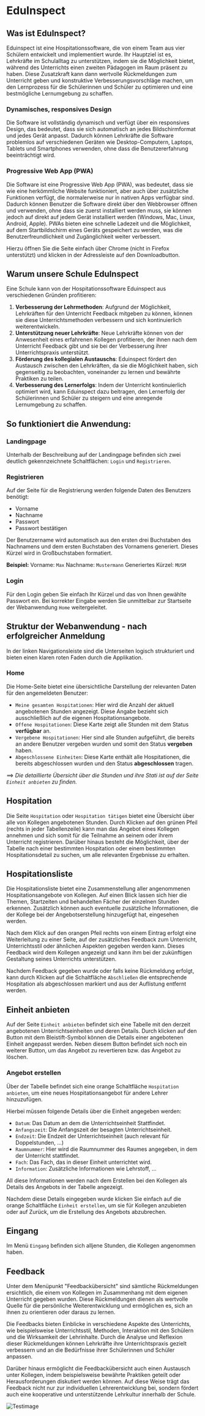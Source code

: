# EduInspect

## Was ist EduInspect?
Eduinspect ist eine Hospitationssoftware, die von einem Team aus vier Schülern entwickelt und implementiert wurde. Ihr Hauptziel ist es, Lehrkräfte im Schulalltag zu unterstützen, indem sie die Möglichkeit bietet, während des Unterrichts einen zweiten Pädagogen im Raum präsent zu haben. Diese Zusatzkraft kann dann wertvolle Rückmeldungen zum Unterricht geben und konstruktive Verbesserungsvorschläge machen, um den Lernprozess für die Schülerinnen und Schüler zu optimieren und eine bestmögliche Lernumgebung zu schaffen.

### Dynamisches, responsives Design
Die Software ist vollständig dynamisch und verfügt über ein responsives Design, das bedeutet, dass sie sich automatisch an jedes Bildschirmformat und jedes Gerät anpasst. Dadurch können Lehrkräfte die Software problemlos auf verschiedenen Geräten wie Desktop-Computern, Laptops, Tablets und Smartphones verwenden, ohne dass die Benutzererfahrung beeinträchtigt wird.

### Progressive Web App (PWA)
Die Software ist eine Progressive Web App (PWA), was bedeutet, dass sie wie eine herkömmliche Website funktioniert, aber auch über zusätzliche Funktionen verfügt, die normalerweise nur in nativen Apps verfügbar sind. Dadurch können Benutzer die Software direkt über den Webbrowser öffnen und verwenden, ohne dass sie zuerst installiert werden muss, sie können jedoch auf direkt auf jedem Gerät installiert werden (Windows, Mac, Linux, Android, Apple). PWAs bieten eine schnelle Ladezeit und die Möglichkeit, auf dem Startbildschirm eines Geräts gespeichert zu werden, was die Benutzerfreundlichkeit und Zugänglichkeit weiter verbessert.

Hierzu öffnen Sie die Seite einfach über Chrome (nicht in Firefox unterstützt) und klicken in der Adressleiste auf den Downloadbutton.

## Warum unsere Schule EduInspect
Eine Schule kann von der Hospitationssoftware Eduinspect aus verschiedenen Gründen  profitieren:

1. **Verbesserung der Lehrmethoden**: Aufgrund der Möglichkeit, Lehrkräften für den Unterricht Feedback mitgeben zu können, können sie diese Unterrichtsmethoden verbessern und sich kontinuierlich weiterentwickeln.
2. **Unterstützung neuer Lehrkräfte**: Neue Lehrkräfte können von der Anwesenheit eines erfahrenen Kollegen profitieren, der ihnen nach dem Unterricht Feedback gibt und sie bei der Verbesserung ihrer Unterrichtspraxis unterstützt.
3. **Förderung des kollegialen Austauschs**: Eduinspect fördert den Austausch zwischen den Lehrkräften, da sie die Möglichkeit haben, sich gegenseitig zu beobachten, voneinander zu lernen und bewährte Praktiken zu teilen.
4. **Verbesserung des Lernerfolgs**: Indem der Unterricht kontinuierlich optimiert wird, kann Eduinspect dazu beitragen, den Lernerfolg der Schülerinnen und Schüler zu steigern und eine anregende Lernumgebung zu schaffen.

## So funktioniert die Anwendung:
### Landingpage
Unterhalb der Beschreibung auf der Landingpage befinden sich zwei deutlich gekennzeichnete Schaltflächen: `Login` und `Registrieren`.

### Registrieren
Auf der Seite für die Registrierung werden folgende Daten des Benutzers benötigt:
+ Vorname
+ Nachname
+ Passwort
+ Passwort bestätigen

Der Benutzername wird automatisch aus den ersten drei Buchstaben des Nachnamens und dem ersten Buchstaben des Vornamens generiert. Dieses Kürzel wird in Großbuchstaben formatiert.

**Beispiel:** 
Vorname: `Max` 
Nachname: `Mustermann` 
Generiertes Kürzel: `MUSM`

### Login
Für den Login geben Sie einfach Ihr Kürzel und das von Ihnen gewählte Passwort ein. Bei korrekter Eingabe werden Sie unmittelbar zur Startseite der Webanwendung `Home` weitergeleitet.

## Struktur der Webanwendung - nach erfolgreicher Anmeldung 
In der linken Navigationsleiste sind die Unterseiten logisch strukturiert und bieten einen klaren roten Faden durch die Applikation.

### Home
Die Home-Seite bietet eine übersichtliche Darstellung der relevanten Daten für den angemeldeten Benutzer:

+ `Meine gesamten Hospitationen`: Hier wird die Anzahl der aktuell angebotenen Stunden angezeigt. Diese Angabe bezieht sich ausschließlich auf die eigenen Hospitationsangebote.
+ `Offene Hospitationen`:  Diese Karte zeigt alle Stunden mit dem Status **verfügbar** an.
+ `Vergebene Hospitationen`: Hier sind alle Stunden aufgeführt, die bereits an andere Benutzer vergeben wurden und somit den Status **vergeben** haben.
+ `Abgeschlossene Einheiten`: Diese Karte enthält alle Hospitationen, die bereits abgeschlossen wurden und den Status **abgeschlossen** tragen.

==> _Die detaillierte Übersicht über die Stunden und ihre Stati ist auf der Seite `Einheit anbieten` zu finden._

## Hospitation
Die Seite `Hospitation` oder `Hospitation tätigen` bietet eine Übersicht über alle von Kollegen angebotenen Stunden. 
Durch Klicken auf den grünen Pfeil (rechts in jeder Tabellenzeile) kann man das Angebot eines Kollegen annehmen und sich somit für die Teilnahme an seinem oder ihrem Unterricht registrieren. Darüber hinaus besteht die Möglichkeit, über der Tabelle nach einer bestimmten Hospitation oder einem bestimmten Hospitationsdetail zu suchen, um alle relevanten Ergebnisse zu erhalten.

## Hospitationsliste
Die Hospitationsliste bietet eine Zusammenstellung aller angenommenen Hospitationsangebote von Kollegen. Auf einen Blick lassen sich hier die Themen, Startzeiten und behandelten Fächer der einzelnen Stunden erkennen. Zusätzlich können auch eventuelle zusätzliche Informationen, die der Kollege bei der Angebotserstellung hinzugefügt hat, eingesehen werden.

Nach dem Klick auf den orangen Pfeil rechts von einem Eintrag erfolgt eine Weiterleitung zu einer Seite, auf der zusätzliches Feedback zum Unterricht, Unterrichtsstil oder ähnlichen Aspekten gegeben werden kann. Dieses Feedback wird dem Kollegen angezeigt und kann ihm bei der zukünftigen Gestaltung seines Unterrichts unterstützen.

Nachdem Feedback gegeben wurde oder falls keine Rückmeldung erfolgt, kann durch Klicken auf die Schaltfläche `Abschließen` die entsprechende Hospitation als abgeschlossen markiert und aus der Auflistung entfernt werden.

## Einheit anbieten
Auf der Seite `Einheit anbieten` befindet sich eine Tabelle mit den derzeit angebotenen Unterrichtseinheiten und deren Details. Durch klicken auf den Button mit dem Bleistift-Symbol können die Details einer angebotenen Einheit angepasst werden. Neben diesem Button befindet sich noch ein weiterer Button, um das Angebot zu revertieren bzw. das Angebot zu löschen. 

### Angebot erstellen
Über der Tabelle befindet sich eine orange Schaltfläche `Hospitation anbieten`, um eine neues Hospitationsangebot für andere Lehrer hinzuzufügen. 

Hierbei müssen folgende Details über die Einheit angegeben werden:
+ `Datum`: Das Datum an dem die Unterrichtseinheit Stattfindet.
+ `Anfangszeit`: Die Anfangszeit der besagten Unterrichtseinheit.
+ `Endzeit`: Die Endzeit der Unterrichtseinheit (auch relevant für Doppelstunden, ...)
+ `Raumnummer`: Hier wird die Raumnummer des Raumes angegeben, in dem der Unterricht stattfindet.
+ `Fach`: Das Fach, das in dieser Einheit unterrichtet wird.
+ `Information`: Zusätzliche Informationen wie Lehrstoff, ...

All diese Informationen werden nach dem Erstellen bei den Kollegen als Details des Angebots in der Tabelle angezeigt.

Nachdem diese Details eingegeben wurde klicken Sie einfach auf die orange Schaltfläche `Einheit erstellen`, um sie für Kollegen anzubieten oder auf Zurück, um die Erstellung des Angebots abzubrechen.

## Eingang
Im Menü `Eingang` befinden sich alljene Stunden, die Kollegen angenommen haben.

## Feedback
Unter dem Menüpunkt "Feedbackübersicht" sind sämtliche Rückmeldungen ersichtlich, die einem von Kollegen im Zusammenhang mit dem eigenen Unterricht gegeben wurden. Diese Rückmeldungen dienen als wertvolle Quelle für die persönliche Weiterentwicklung und ermöglichen es, sich an ihnen zu orientieren oder daraus zu lernen.

Die Feedbacks bieten Einblicke in verschiedene Aspekte des Unterrichts, wie beispielsweise Unterrichtsstil, Methoden, Interaktion mit den Schülern und die Wirksamkeit der Lehrinhalte. Durch die Analyse und Reflexion dieser Rückmeldungen können Lehrkräfte ihre Unterrichtspraxis gezielt verbessern und an die Bedürfnisse ihrer Schülerinnen und Schüler anpassen.

Darüber hinaus ermöglicht die Feedbackübersicht auch einen Austausch unter Kollegen, indem beispielsweise bewährte Praktiken geteilt oder Herausforderungen diskutiert werden können. Auf diese Weise trägt das Feedback nicht nur zur individuellen Lehrerentwicklung bei, sondern fördert auch eine kooperative und unterstützende Lehrkultur innerhalb der Schule.

![Testimage](https://github.com/eliaskalkhofer/eduinspect/blob/main/public/landing_image_right.jpg)

